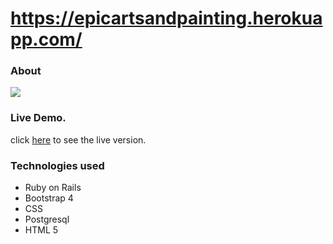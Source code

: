 # https://epicartsandpainting.herokuapp.com/

### About
<img src="https://res.cloudinary.com/it-s-tech/image/upload/v1599489802/Screen_Shot_2020-09-07_at_3.42.48_PM_g9hgkb.png">

### Live Demo. 
click [here](https://epicartsandpainting.herokuapp.com/) to see the live version.

### Technologies used
- Ruby on Rails
- Bootstrap 4
- CSS
- Postgresql
- HTML 5
